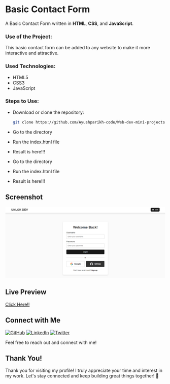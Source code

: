 # Basic Contact Form

A Basic Contact Form written in **HTML**, **CSS**, and **JavaScript**.

### Use of the Project:

This basic contact form can be added to any website to make it more interactive and attractive.

### Used Technologies:

- HTML5
- CSS3
- JavaScript

### Steps to Use:

- Download or clone the repository:

  ```bash
  git clone https://github.com/Ayushparikh-code/Web-dev-mini-projects.git
  ```

- Go to the directory
- Run the index.html file
- Result is here!!!

- Go to the directory
- Run the index.html file
- Result is here!!!

## Screenshot

<img src="https://github.com/xshshahab/LoginPage/blob/main/images/Auth.png" alt="Screenshot" style="max-width:100%;">

## Live Preview

<a target="_blank" href="https://xshshahab.github.io/LoginPage/">Click Here!!</a>

## Connect with Me

[![GitHub](https://img.shields.io/badge/GitHub-%2312100E.svg?style=for-the-badge&logo=github&logoColor=white)](https://github.com/xshshahab)
[![LinkedIn](https://img.shields.io/badge/LinkedIn-%230077B5.svg?style=for-the-badge&logo=linkedin&logoColor=white)](https://www.linkedin.com/in/mdshahbuddin82/)
[![Twitter](https://img.shields.io/badge/Twitter-%231DA1F2.svg?style=for-the-badge&logo=twitter&logoColor=white)](https://twitter.com/xsh_shahab)

Feel free to reach out and connect with me!

## Thank You!

Thank you for visiting my profile! I truly appreciate your time and interest in my work. Let's stay connected and keep building great things together! 🚀
